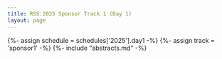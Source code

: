 ```yaml
---
title: RSS:2025 Sponsor Track 1 (Day 1)
layout: page
---
```

{%- assign schedule = schedules['2025'].day1 -%}
{%- assign track = 'sponsor1' -%}
{%- include "abstracts.md" -%}